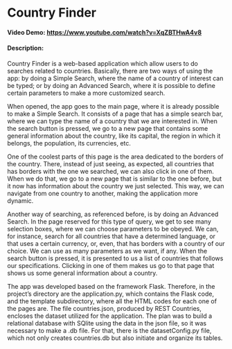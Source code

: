 # Country Finder
#### Video Demo: https://www.youtube.com/watch?v=XqZBTHwA4v8
#### Description:
Country Finder is a web-based application which allow users to do searches related to countries. Basically, there are two ways of using the app: by doing a Simple Search,
where the name of a country of interest can be typed; or by doing an Advanced Search, where it is possible to define certain parameters to make a more customized search.

When opened, the app goes to the main page, where it is already possible to make a Simple Search. It consists of a page that has a simple search bar, where we can type
the name of a country that we are interested in. When the search button is pressed, we go to a new page that contains some general information about the country, like
its capital, the region in which it belongs, the population, its currencies, etc.

One of the coolest parts of this page is the area dedicated to the borders of the country. There, instead of just seeing, as expected, all countries that has borders with
the one we searched, we can also click in one of them. When we do that, we go to a new page that is similar to the one before, but it now has information about the
country we just selected. This way, we can navigate from one country to another, making the application more dynamic.

Another way of searching, as referenced before, is by doing an Advanced Search. In the page reserved for this type of query, we get to see many selection boxes, where we
can choose parameters to be obeyed. We can, for instance, search for all countries that have a determined language, or that uses a certain currency, or, even, that has
borders with a country of our choice. We can use as many parameters as we want, if any. When the search button is pressed, it is presented to us a list of countries that
follows our specifications. Clicking in one of them makes us go to that page that shows us some general information about a country.

The app was developed based on the framework Flask. Therefore, in the project’s directory are the application.py, which contains the Flask code, and the template
subdirectory, where all the HTML codes for each one of the pages are. The file countries.json, produced by REST Countries, encloses the dataset utilized for the
application. The plan was to build a relational database with SQlite using the data in the json file, so it was necessary to make a .db file. For that, there is the
datasetConfig.py file, which not only creates countries.db but also initiate and organize its tables.